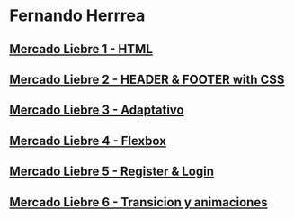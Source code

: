 # Fernando Herrrea
## [Mercado Liebre 1 - HTML](https://https://github.com/fherrera2190/dh-mercadoliebre/tree/estructuraweb)
## [Mercado Liebre 2 - HEADER & FOOTER with CSS]()
## [Mercado Liebre 3 - Adaptativo]()
## [Mercado Liebre 4 - Flexbox]()
## [Mercado Liebre 5 - Register & Login]()
## [Mercado Liebre 6 - Transicion y animaciones]()